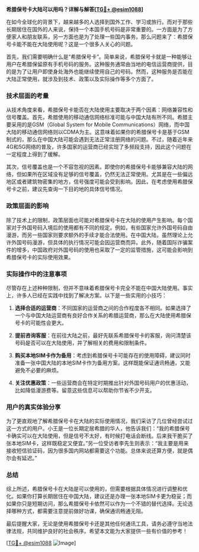 **希腊保号卡大陆可以用吗？详解与解答[[TG💪+ @esim1088](https://t.me/s/esim1088)]**

在如今全球化的背景下，越来越多的人选择到国外工作、学习或旅行。而对于那些长期居住在国外的人来说，保持一个本国手机号码是非常重要的。一方面是为了方便家人和朋友联系，另一方面也是为了处理一些国内事务。那么问题来了：希腊保号卡能不能在大陆使用呢？这是一个很多人关心的问题。

首先，我们需要明确什么是“希腊保号卡”。简单来说，希腊保号卡就是一种能够让用户在希腊保留原有手机号码的服务。这种服务通常由当地的电信运营商提供，目的是为了让用户即使身处海外也能继续使用自己的号码。然而，这种服务是否能在大陆正常使用，就涉及到技术、政策以及实际操作等多个方面了。

### 技术层面的考量

从技术角度来看，希腊保号卡能否在大陆使用主要取决于两个因素：网络兼容性和信号覆盖。首先，希腊使用的移动通信网络标准可能与中国大陆有所不同。希腊主要采用的是GSM（Global System for Mobile Communications）网络，而中国大陆的移动通信网络则以CDMA为主。这意味着如果你的希腊保号卡是基于GSM制式的，那么在中国大陆可能会遇到无法正常注册网络的问题。不过，随着近年来4G和5G网络的普及，许多国家的运营商已经实现了多频段支持，因此这个问题在一定程度上得到了缓解。

其次，信号覆盖也是一个不容忽视的因素。即使你的希腊保号卡能够兼容大陆的网络，但如果所在区域没有足够的信号覆盖，仍然无法正常使用。尤其是在一些偏远地区或者建筑物密集的地方，信号强度可能会受到影响。因此，在考虑使用希腊保号卡之前，建议先查询一下目的地的具体信号情况。

### 政策层面的影响

除了技术上的限制，政策层面也可能对希腊保号卡在大陆的使用产生影响。每个国家对于外国号码入境后的使用都有不同的规定。例如，有些国家允许外国号码自由漫游，而另一些国家则要求额外的手续才能合法使用。在中国大陆，虽然理论上允许外国号码漫游，但具体的执行情况可能会因运营商而异。此外，随着国际诈骗案件的增多，中国政府对外国号码的使用也采取了一定的监管措施，这可能会影响到希腊保号卡的实际使用效果。

### 实际操作中的注意事项

尽管存在上述种种限制，但并不意味着希腊保号卡完全不能在中国大陆使用。事实上，许多人已经在实践中找到了解决方案。以下是一些实用的小技巧：

1. **选择合适的运营商**：不同国家的运营商之间的合作程度各不相同。如果选择了一个与中国大陆运营商有良好合作关系的希腊运营商，那么在大陆使用希腊保号卡的可能性会更大。
   
2. **提前咨询客服**：在前往大陆之前，最好先联系希腊保号卡的客服，询问清楚该号码是否可以在大陆使用，并了解相关的费用和限制条件。

3. **购买本地SIM卡作为备用**：考虑到希腊保号卡可能存在的使用障碍，建议同时准备一张中国大陆的本地SIM卡作为备用方案。这样既能保证通讯畅通，又能避免不必要的麻烦。

4. **关注优惠政策**：一些运营商会在特定时期推出针对外国号码用户的优惠活动，比如降低漫游费等。留意这些信息可以帮助你节省不少开支。

### 用户的真实体验分享

为了更直观地了解希腊保号卡在大陆的实际使用情况，我们采访了几位曾经尝试过这一方式的用户。小王是一位长期定居希腊的华人，他告诉我们：“我的希腊保号卡确实可以在大陆使用，但是信号不太好，有时候打电话会断线。后来我干脆买了张本地SIM卡，这样既稳定又便宜。”另一位受访者李先生则表示：“我主要是用来接收短信验证码，因为很多国内网站都需要这个功能。总体来说还算方便，就是偶尔会有延迟。”

### 总结

综上所述，希腊保号卡在大陆是可以使用的，但需要根据具体情况进行调整和优化。如果你打算长期居住在中国大陆，建议还是办理一张本地SIM卡更为稳妥；而如果你只是短期访问，那么希腊保号卡依然可以作为一个不错的替代选择。无论选择哪种方式，都需要注意提前做好功课，确保通讯畅通无阻。

最后提醒大家，无论是使用希腊保号卡还是其他任何通讯工具，请务必遵守当地法律法规，共同维护良好的社会秩序。希望本文能为大家提供一些有价值的参考！

[[TG💪+ @esim1088](https://t.me/s/esim1088) ![Image](https://i.postimg.cc/4NQfJmqS/Snipaste-2025-05-13-00-14-12.png)]